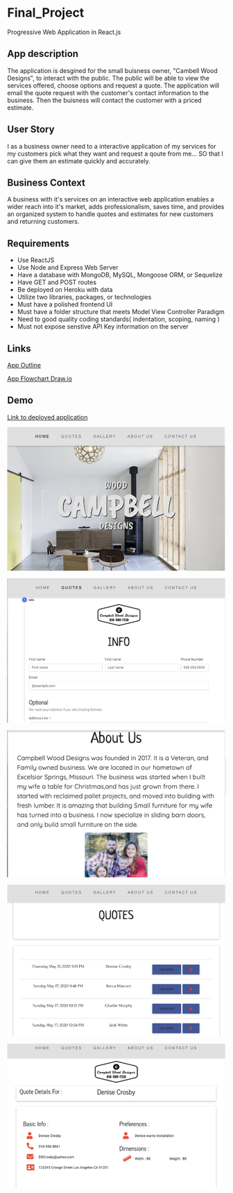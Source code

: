 # Final_Project

Progressive Web Application in React.js

## App description

The application is desgined for the small buisness owner, "Cambell Wood Designs", to interact with the public. The public will be able to view the services offered, choose options and request a quote. The application will
email the quote request with the customer's contact information to the business. Then the buisness will contact the customer with a priced estimate.

## User Story

I as a business owner need to a interactive application of my services
for my customers pick what they want and request a qoute from me...
SO that I can give them an estimate quickly and accurately.

## Business Context

A business with it's services on an interactive web application enables a wider reach into it's market, adds professionalism, saves time, and provides an organized system to handle quotes and estimates for new customers and returning customers.

## Requirements

- Use ReactJS
- Use Node and Express Web Server
- Have a database with MongoDB, MySQL, Mongoose ORM, or Sequelize
- Have GET and POST routes
- Be deployed on Heroku with data
- Utilize two libraries, packages, or technologies
- Must have a polished frontend UI
- Must have a folder structure that meets Model View Controller Paradigm
- Need to good quality coding standards( indentation, scoping, naming )
- Must not expose senstive API Key information on the server

## Links

[App Outline](https://docs.google.com/document/d/1ESl2eX4hu2AN4E2GyrJiWak7YHUntaZ_2aY9DNLk6OA/edit?usp=sharing)

[App Flowchart Draw.io](https://drive.google.com/file/d/1wnlQfpoxs7T9LlvgihwG9tWTevwQZAJB/view?usp=sharing)

## Demo

[Link to deployed application]()

![Home Page](./assets/HomePage.png)

![Quote Page](./assets/QuotePage1.png)

![About Us Page](./assets/AboutUsPage.png)

![Admin Page](./assets/AdminPage.png)

![Admin View of Quote Page](./assets/AdminQuote.png)
